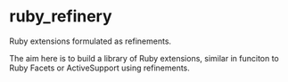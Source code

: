 # ruby_refinery
Ruby extensions formulated as refinements.

The aim here is to build a library of Ruby extensions, similar in funciton to Ruby Facets or ActiveSupport using refinements.
